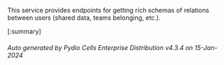 






This service provides endpoints for getting rich schemas of relations between users (shared data, teams belonging, etc.).

[:summary]

###### Auto generated by Pydio Cells Enterprise Distribution v4.3.4 on 15-Jan-2024

